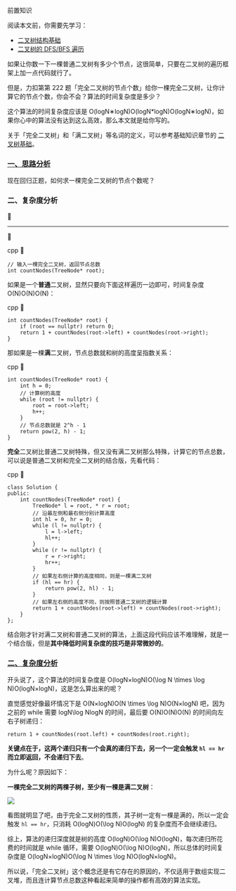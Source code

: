 

前置知识

阅读本文前，你需要先学习：

*   [二叉树结构基础](https://labuladong.online/algo/data-structure-basic/binary-tree-basic/)
*   [二叉树的 DFS/BFS 遍历](https://labuladong.online/algo/data-structure-basic/binary-tree-traverse-basic/)

如果让你数一下一棵普通二叉树有多少个节点，这很简单，只要在二叉树的遍历框架上加一点代码就行了。

但是，力扣第第 222 题「完全二叉树的节点个数」给你一棵完全二叉树，让你计算它的节点个数，你会不会？算法的时间复杂度是多少？

这个算法的时间复杂度应该是 O(logN∗logN)O(logN\*logN)O(logN∗logN)，如果你心中的算法没有达到这么高效，那么本文就是给你写的。

关于「完全二叉树」和「满二叉树」等名词的定义，可以参考基础知识章节的 [二叉树基础](https://labuladong.online/algo/data-structure-basic/binary-tree-basic/)。

### [一、思路分析](#)

现在回归正题，如何求一棵完全二叉树的节点个数呢？

### 二、复杂度分析

🌟

* * *

🌟



cpp 🤖

    // 输入一棵完全二叉树，返回节点总数
    int countNodes(TreeNode* root);


如果是一个**普通**二叉树，显然只要向下面这样遍历一边即可，时间复杂度 O(N)O(N)O(N)：


cpp 🤖

    int countNodes(TreeNode* root) {
        if (root == nullptr) return 0;
        return 1 + countNodes(root->left) + countNodes(root->right);
    }


那如果是一棵**满**二叉树，节点总数就和树的高度呈指数关系：


cpp 🤖

    int countNodes(TreeNode* root) {
        int h = 0;
        // 计算树的高度
        while (root != nullptr) {
            root = root->left;
            h++;
        }
        // 节点总数就是 2^h - 1
        return pow(2, h) - 1;
    }


**完全**二叉树比普通二叉树特殊，但又没有满二叉树那么特殊，计算它的节点总数，可以说是普通二叉树和完全二叉树的结合版，先看代码：

cpp 🤖

    class Solution {
    public:
        int countNodes(TreeNode* root) {
            TreeNode* l = root, * r = root;
            // 沿最左侧和最右侧分别计算高度
            int hl = 0, hr = 0;
            while (l != nullptr) {
                l = l->left;
                hl++;
            }
            while (r != nullptr) {
                r = r->right;
                hr++;
            }
            // 如果左右侧计算的高度相同，则是一棵满二叉树
            if (hl == hr) {
                return pow(2, hl) - 1;
            }
            // 如果左右侧的高度不同，则按照普通二叉树的逻辑计算
            return 1 + countNodes(root->left) + countNodes(root->right);
        }
    };



结合刚才针对满二叉树和普通二叉树的算法，上面这段代码应该不难理解，就是一个结合版，但是**其中降低时间复杂度的技巧是非常微妙的**。

### [二、复杂度分析](#)

开头说了，这个算法的时间复杂度是 O(log⁡N×log⁡N)O(\\log N \\times \\log N)O(logN×logN)，这是怎么算出来的呢？

直觉感觉好像最坏情况下是 O(N×log⁡N)O(N \\times \\log N)O(N×logN) 吧，因为之前的 while 需要 log⁡N\\log NlogN 的时间，最后要 O(N)O(N)O(N) 的时间向左右子树递归：

    return 1 + countNodes(root.left) + countNodes(root.right);

**关键点在于，这两个递归只有一个会真的递归下去，另一个一定会触发 `hl == hr` 而立即返回，不会递归下去**。

为什么呢？原因如下：

**一棵完全二叉树的两棵子树，至少有一棵是满二叉树**：

![](https://labuladong.online/algo/images/complete_tree/1.jpg)

看图就明显了吧，由于完全二叉树的性质，其子树一定有一棵是满的，所以一定会触发 `hl == hr`，只消耗 O(log⁡N)O(\\log N)O(logN) 的复杂度而不会继续递归。

综上，算法的递归深度就是树的高度 O(log⁡N)O(\\log N)O(logN)，每次递归所花费的时间就是 while 循环，需要 O(log⁡N)O(\\log N)O(logN)，所以总体的时间复杂度是 O(log⁡N×log⁡N)O(\\log N \\times \\log N)O(logN×logN)。

所以说，「完全二叉树」这个概念还是有它存在的原因的，不仅适用于数组实现二叉堆，而且连计算节点总数这种看起来简单的操作都有高效的算法实现。
